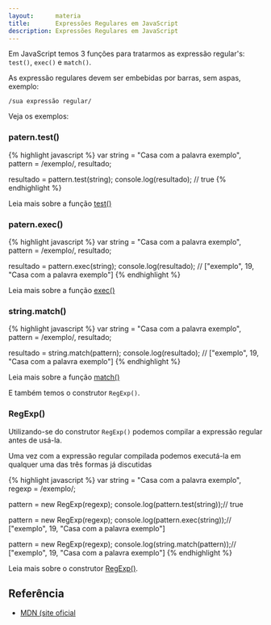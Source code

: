 ```yaml
---
layout:      materia
title:       Expressões Regulares em JavaScript
description: Expressões Regulares em JavaScript
---
```



Em JavaScript temos 3 funções para tratarmos as expressão regular's: `test()`, `exec()` e `match()`.

As expressão regulares devem ser embebidas por barras, sem aspas, exemplo:

    /sua expressão regular/

Veja os exemplos:



### patern.test()

{% highlight javascript %}
var string = "Casa com a palavra exemplo",
    pattern = /exemplo/,
    resultado;

resultado = pattern.test(string);
console.log(resultado); // true
{% endhighlight %}

Leia mais sobre a função [test()](/javascript/refs/pattern-test/)



### patern.exec()

{% highlight javascript %}
var string = "Casa com a palavra exemplo",
    pattern = /exemplo/,
    resultado;

resultado = pattern.exec(string);
console.log(resultado); // ["exemplo", 19, "Casa com a palavra exemplo"]
{% endhighlight %}

Leia mais sobre a função [exec()](/javascript/refs/pattern-exec/)



### string.match()

{% highlight javascript %}
var string = "Casa com a palavra exemplo",
    pattern = /exemplo/,
    resultado;

resultado = string.match(pattern);
console.log(resultado); // ["exemplo", 19, "Casa com a palavra exemplo"]
{% endhighlight %}

Leia mais sobre a função [match()](/javascript/refs/string-match/)

E também temos o construtor `RegExp()`.



### RegExp()

Utilizando-se do construtor `RegExp()` podemos compilar a expressão regular antes de usá-la.

Uma vez com a expressão regular compilada podemos executá-la em qualquer uma das três formas já discutidas

{% highlight javascript %}
var string = "Casa com a palavra exemplo",
    regexp = /exemplo/;

pattern = new RegExp(regexp);
console.log(pattern.test(string));// true

pattern = new RegExp(regexp);
console.log(pattern.exec(string));// ["exemplo", 19, "Casa com a palavra exemplo"]

pattern = new RegExp(regexp);
console.log(string.match(pattern));// ["exemplo", 19, "Casa com a palavra exemplo"]
{% endhighlight %}

Leia mais sobre o construtor [RegExp()](/javascript/refs/regexp/).


Referência
---

- [MDN (site oficial](https://developer.mozilla.org/pt-BR/docs/JavaScript/Guide/Regular_Expressions "link-externo")
